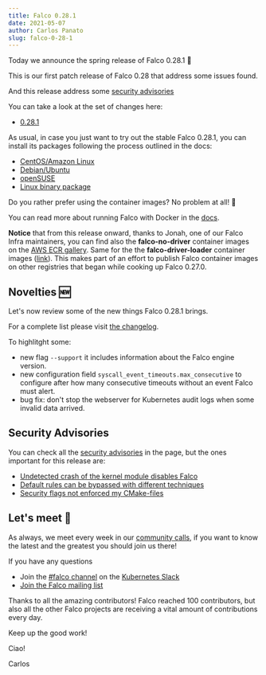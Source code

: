 ```yaml
---
title: Falco 0.28.1
date: 2021-05-07
author: Carlos Panato
slug: falco-0-28-1
---
```


Today we announce the spring release of Falco 0.28.1 🌱

This is our first patch release of Falco 0.28 that address some issues found.

And this release address some [security advisories](https://github.com/falcosecurity/falco/security/advisories)

You can take a look at the set of changes here:

- [0.28.1](https://github.com/falcosecurity/falco/releases/tag/0.28.1)

As usual, in case you just want to try out the stable Falco 0.28.1, you can install its packages following the process outlined in the docs:

- [CentOS/Amazon Linux](https://falco.org/docs/getting-started/installation/#centos-rhel)
- [Debian/Ubuntu](https://falco.org/docs/getting-started/installation/#debian)
- [openSUSE](https://falco.org/docs/getting-started/installation/#suse)
- [Linux binary package](https://falco.org/docs/getting-started/installation/#linux-binary)

Do you rather prefer using the container images? No problem at all! 🐳

You can read more about running Falco with Docker in the [docs](https://falco.org/docs/getting-started/running/#docker).

**Notice** that from this release onward, thanks to Jonah, one of our Falco Infra maintainers, you can find also the **falco-no-driver** container images on the [AWS ECR gallery](https://gallery.ecr.aws/falcosecurity/falco-no-driver). Same for the the **falco-driver-loader** container images ([link](https://gallery.ecr.aws/falcosecurity/falco-driver-loader)). This makes part of an effort to publish Falco container images on other registries that began while cooking up Falco 0.27.0.

## Novelties 🆕

Let's now review some of the new things Falco 0.28.1 brings.

For a complete list please visit [the changelog](https://github.com/falcosecurity/falco/releases/tag/0.28.1).

To highlitght some:

- new flag `--support` it includes information about the Falco engine version.
- new configuration field `syscall_event_timeouts.max_consecutive` to configure after how many consecutive timeouts without an event Falco must alert.
- bug fix: don't stop the webserver for Kubernetes audit logs when some invalid data arrived.


## Security Advisories

You can check all the [security advisories](https://github.com/falcosecurity/falco/security/advisories) in the page, but the ones important for this release are:

- [Undetected crash of the kernel module disables Falco](https://github.com/falcosecurity/falco/security/advisories/GHSA-c7mr-v692-9p4g)
- [Default rules can be bypassed with different techniques](https://github.com/falcosecurity/falco/security/advisories/GHSA-rfgw-vmxp-hp5g)
- [Security flags not enforced my CMake-files](https://github.com/falcosecurity/falco/security/advisories/GHSA-qfjf-hpq4-6m37)

## Let's meet 🤝

As always, we meet every week in our [community calls](https://github.com/falcosecurity/community),
if you want to know the latest and the greatest you should join us there!

If you have any questions

- Join the [#falco channel](https://kubernetes.slack.com/messages/falco) on the [Kubernetes Slack](https://slack.k8s.io)
- [Join the Falco mailing list](https://lists.cncf.io/g/cncf-falco-dev)

Thanks to all the amazing contributors! Falco reached 100 contributors, but also all the other Falco projects are receiving a vital amount of contributions every day.

Keep up the good work!

Ciao!

Carlos
